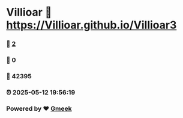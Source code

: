 # Villioar :link: https://Villioar.github.io/Villioar3 
### :page_facing_up: [2](https://Villioar.github.io/Villioar3/tag.html) 
### :speech_balloon: 0 
### :hibiscus: 42395 
### :alarm_clock: 2025-05-12 19:56:19 
### Powered by :heart: [Gmeek](https://github.com/Meekdai/Gmeek)
